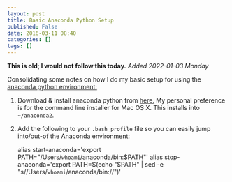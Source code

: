 ```yaml
---
layout: post
title: Basic Anaconda Python Setup
published: False
date: 2016-03-11 08:40
categories: []
tags: []
---
```


**This is old; I would not follow this today.** *Added 2022-01-03 Monday*

Consolidating some notes on how I do my basic setup for using the [anaconda python environment:](https://www.continuum.io/)

<!--more-->

1. Download & install anaconda python from [here.](https://www.continuum.io/downloads)  My personal preference is for the command line installer for Mac OS X.  This installs into `~/anaconda2`.
2. Add the following to your `.bash_profile` file so you can easily jump into/out-of the Anaconda environment:

    alias start-anaconda='export PATH="/Users/`whoami`/anaconda/bin:$PATH"'
    alias stop-anaconda='export PATH=$(echo "$PATH" | sed -e "s/\/Users\/`whoami`\/anaconda\/bin\://")'
